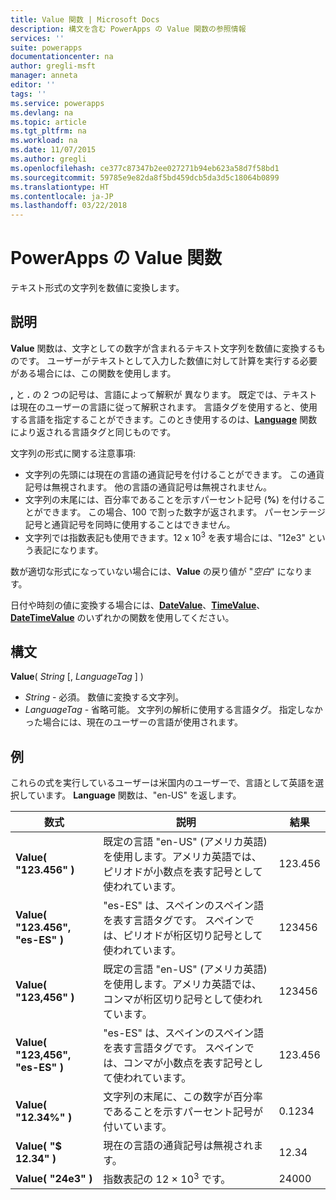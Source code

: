 ```yaml
---
title: Value 関数 | Microsoft Docs
description: 構文を含む PowerApps の Value 関数の参照情報
services: ''
suite: powerapps
documentationcenter: na
author: gregli-msft
manager: anneta
editor: ''
tags: ''
ms.service: powerapps
ms.devlang: na
ms.topic: article
ms.tgt_pltfrm: na
ms.workload: na
ms.date: 11/07/2015
ms.author: gregli
ms.openlocfilehash: ce377c87347b2ee027271b94eb623a58d7f58bd1
ms.sourcegitcommit: 59785e9e82da8f5bd459dcb5da3d5c18064b0899
ms.translationtype: HT
ms.contentlocale: ja-JP
ms.lasthandoff: 03/22/2018
---
```

# <a name="value-function-in-powerapps"></a>PowerApps の Value 関数
テキスト形式の文字列を数値に変換します。

## <a name="description"></a>説明
**Value** 関数は、文字としての数字が含まれるテキスト文字列を数値に変換するものです。 ユーザーがテキストとして入力した数値に対して計算を実行する必要がある場合には、この関数を使用します。

**,** と **.** の 2 つの記号は、言語によって解釈が 異なります。  既定では、テキストは現在のユーザーの言語に従って解釈されます。  言語タグを使用すると、使用する言語を指定することができます。このとき使用するのは、**[Language](function-language.md)** 関数により返される言語タグと同じものです。

文字列の形式に関する注意事項:

* 文字列の先頭には現在の言語の通貨記号を付けることができます。  この通貨記号は無視されます。  他の言語の通貨記号は無視されません。
* 文字列の末尾には、百分率であることを示すパーセント記号 (**%**) を付けることができます。  この場合、100 で割った数字が返されます。  パーセンテージ記号と通貨記号を同時に使用することはできません。
* 文字列では指数表記も使用できます。12 x 10<sup>3</sup> を表す場合には、"12e3" という表記になります。

数が適切な形式になっていない場合には、**Value** の戻り値が "*空白*" になります。

日付や時刻の値に変換する場合には、[**DateValue**](function-datevalue-timevalue.md)、[**TimeValue**](function-datevalue-timevalue.md)、[**DateTimeValue**](function-datevalue-timevalue.md) のいずれかの関数を使用してください。

## <a name="syntax"></a>構文
**Value**( *String* [, *LanguageTag* ] )

* *String* - 必須。 数値に変換する文字列。
* *LanguageTag* - 省略可能。  文字列の解析に使用する言語タグ。  指定しなかった場合には、現在のユーザーの言語が使用されます。

## <a name="examples"></a>例
これらの式を実行しているユーザーは米国内のユーザーで、言語として英語を選択しています。  **Language** 関数は、"en-US" を返します。

| 数式 | 説明 | 結果 |
| --- | --- | --- |
| **Value( "123.456" )** |既定の言語 "en-US" (アメリカ英語) を使用します。アメリカ英語では、ピリオドが小数点を表す記号として使われています。 |123.456 |
| **Value( "123.456", "es-ES" )** |"es-ES" は、スペインのスペイン語を表す言語タグです。  スペインでは、ピリオドが桁区切り記号として使われています。 |123456 |
| **Value( "123,456" )** |既定の言語 "en-US" (アメリカ英語) を使用します。アメリカ英語では、コンマが桁区切り記号として使われています。 |123456 |
| **Value( "123,456", "es-ES" )** |"es-ES" は、スペインのスペイン語を表す言語タグです。  スペインでは、コンマが小数点を表す記号として使われています。 |123.456 |
| **Value( "12.34%" )** |文字列の末尾に、この数字が百分率であることを示すパーセント記号が付いています。 |0.1234 |
| **Value( "$ 12.34" )** |現在の言語の通貨記号は無視されます。 |12.34 |
| **Value( "24e3" )** |指数表記の 12 × 10<sup>3</sup> です。 |24000 |

